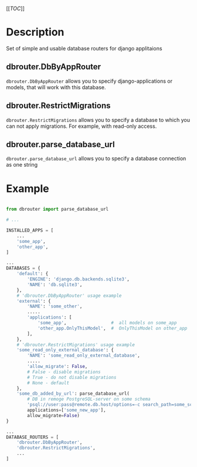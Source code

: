 [[_TOC_]]

# Description

Set of simple and usable database routers for django applitaions


## dbrouter.DbByAppRouter

`dbrouter.DbByAppRouter` allows you to specify django-applications or models, that will work with this database.


## dbrouter.RestrictMigrations

`dbrouter.RestrictMigrations` allows you to specify a database to which you can not apply migrations.
For example, with read-only access.


## dbrouter.parse_database_url

`dbrouter.parse_database_url` allows you to specify a database connection as one string


# Example


```python

from dbrouter import parse_database_url

# ...

INSTALLED_APPS = [
    ...
    'some_app',
    'other_app',
]

...
DATABASES = {
    'default': {
        'ENGINE': 'django.db.backends.sqlite3',
        'NAME': 'db.sqlite3',
    },
    # 'dbrouter.DbByAppRouter' usage example
    'external': {
        'NAME': 'some_other',
        .....
        'applications': [
            'some_app',                 #  all models on some_app
            'other_app.OnlyThisModel',  #  OnlyThisModel on other_app
        ],
    },
    # 'dbrouter.RestrictMigrations' usage example
    'some_read_only_external_database': {
        'NAME': 'some_read_only_external_database',
        .....
        'allow_migrate': False,
        # False - disable migrations
        # True - do not disable migrations
        # None - default
    },
    'some_db_added_by_url': parse_database_url(
        # DB in remoge PostgreSQL-server on some schema
        'psql://user:pass@remote.db.host/options=-c search_path=some_schema',
        applications=['some_new_app'],
        allow_migrate=False)
}

...
DATABASE_ROUTERS = [
    'dbrouter.DbByAppRouter',
    'dbrouter.RestrictMigrations',
    ...
]
```

